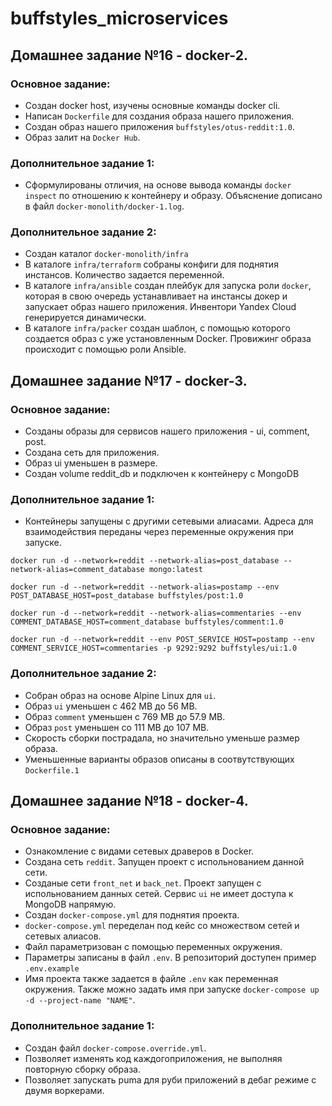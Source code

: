 # buffstyles_microservices


## Домашнее задание №16 - docker-2.

### Основное задание:

 - Создан docker host, изучены основные команды docker cli.
 - Написан `Dockerfile` для создания образа нашего приложения.
 - Создан образ нашего приложения `buffstyles/otus-reddit:1.0`.
 - Образ залит на `Docker Hub`.

### Дополнительное задание 1:

 - Сформулированы отличия, на основе вывода команды `docker inspect` по отношению к контейнеру и образу. Объяснение  дописано в файл `docker-monolith/docker-1.log`.

 ### Дополнительное задание 2:

  - Создан каталог `docker-monolith/infra`
  - В каталоге `infra/terraform` собраны конфиги для поднятия инстансов. Количество задается переменной.
  - В каталоге `infra/ansible` создан плейбук для запуска роли `docker`, которая в свою очередь устанавливает на инстансы докер и запускает образ нашего приложения. Инвентори Yandex Cloud генерируется динамически.
  - В каталоге `infra/packer` создан шаблон, с помощью которого создается образ с уже установленным Docker. Провижинг образа происходит с помощью роли Ansible.


## Домашнее задание №17 - docker-3.

### Основное задание:

 - Созданы образы для сервисов нашего приложения - ui, comment, post.
 - Создана сеть для приложения.
 - Образ ui уменьшен в размере.
 - Создан volume reddit_db и подключен к контейнеру с MongoDB

### Дополнительное задание 1:

 - Контейнеры запущены с другими сетевыми алиасами. Адреса для взаимодействия переданы через переменные окружения при запуске.
 ```
docker run -d --network=reddit --network-alias=post_database --network-alias=comment_database mongo:latest

docker run -d --network=reddit --network-alias=postamp --env POST_DATABASE_HOST=post_database buffstyles/post:1.0

docker run -d --network=reddit --network-alias=commentaries --env COMMENT_DATABASE_HOST=comment_database buffstyles/comment:1.0

docker run -d --network=reddit --env POST_SERVICE_HOST=postamp --env COMMENT_SERVICE_HOST=commentaries -p 9292:9292 buffstyles/ui:1.0
 ```

### Дополнительное задание 2:

 - Собран образ на основе Alpine Linux для `ui`.
 - Образ `ui` уменьшен с 462 MB до 56 MB.
 - Образ `comment` уменьшен с 769 MB до 57.9 MB.
 - Образ `post` уменьшен со 111 МВ до 107 MB.
 - Скорость сборки пострадала, но значительно уменьше размер образа.
 - Уменьшенные варианты образов описаны в соотвутствующих `Dockerfile.1`


## Домашнее задание №18 - docker-4.

### Основное задание:

 - Ознакомление с видами сетевых драверов в Docker.
 - Создана сеть `reddit`. Запущен проект с испольнованием данной сети.
 - Созданые сети `front_net` и `back_net`. Проект запущен с испольнованием данных сетей. Сервис `ui` не имеет доступа к MongoDB напрямую.
 - Создан `docker-compose.yml` для поднятия проекта.
 - `docker-compose.yml` переделан под кейс со множеством сетей и сетевых алиасов.
 - Файл параметризован с помощью переменных окружения.
 - Параметры записаны в файл `.env`. В репозиторий доступен пример `.env.example`
 - Имя проекта также задается в файле `.env` как переменная окружения. Также можно задать имя при запуске `docker-compose up -d --project-name "NAME"`.

### Дополнительное задание 1:

 - Создан файл `docker-compose.override.yml`.
 - Позволяет изменять код каждогоприложения, не выполняя повторную сборку образа.
 - Позволяет запускать puma для руби приложений в дебаг режиме с двумя воркерами.
